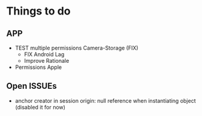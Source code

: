# Things to do
## APP
* TEST multiple permissions Camera-Storage (FIX)
    * FIX Android Lag
    * Improve Rationale
* Permissions Apple

## Open ISSUEs
* anchor creator in session origin: null reference when instantiating object (disabled it for now)
   